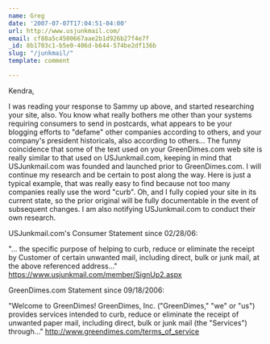 ```yaml
---
name: Greg
date: '2007-07-07T17:04:51-04:00'
url: http://www.usjunkmail.com/
email: cf88a5c4500667aae2b1d926b27f4e7f
_id: 8b1703c1-b5e0-406d-b644-574be2df136b
slug: "/junkmail/"
template: comment

---
```


Kendra,

I was reading your response to Sammy up above, and started researching your site, also. You know what really bothers me other than your systems requiring consumers to send in postcards, what appears to be your blogging efforts to "defame" other companies according to others, and your company's president historicals, also according to others... The funny coincidence that some of the text used on your GreenDimes.com web site is really similar to that used on USJunkmail.com, keeping in mind that USJunkmail.com was founded and launched prior to GreenDimes.com. I will continue my research and be certain to post along the way. Here is just a typical example, that was really easy to find because not too many companies really use the word "curb". Oh, and I fully copied your site in its current state, so the prior original will be fully documentable in the event of subsequent changes. I am also notifying USJunkmail.com to conduct their own research.

USJunkmail.com's Consumer Statement since 02/28/06:

"... the specific purpose of helping to curb, reduce or eliminate the receipt by Customer of certain unwanted mail, including direct, bulk or junk mail, at the above referenced address..." https://www.usjunkmail.com/member/SignUp2.aspx 

GreenDimes.com Statement since 09/18/2006:

"Welcome to GreenDimes! GreenDimes, Inc. ("GreenDimes," "we" or "us") provides services intended to curb, reduce or eliminate the receipt of unwanted paper mail, including direct, bulk or junk mail (the "Services") through..." http://www.greendimes.com/terms_of_service

